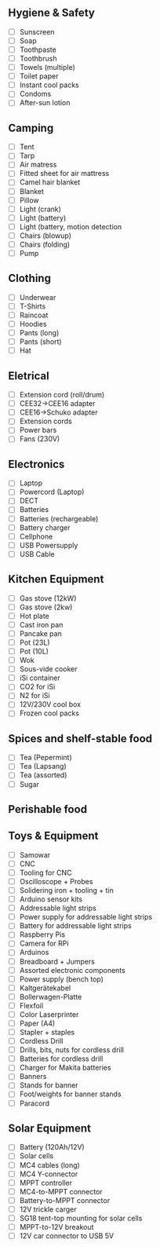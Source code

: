 ## Hygiene & Safety
- [ ] Sunscreen
- [ ] Soap
- [ ] Toothpaste
- [ ] Toothbrush
- [ ] Towels (multiple)
- [ ] Toilet paper
- [ ] Instant cool packs
- [ ] Condoms
- [ ] After-sun lotion

## Camping
- [ ] Tent
- [ ] Tarp
- [ ] Air matress
- [ ] Fitted sheet for air mattress
- [ ] Camel hair blanket
- [ ] Blanket
- [ ] Pillow
- [ ] Light (crank)
- [ ] Light (battery)
- [ ] Light (battery, motion detection
- [ ] Chairs (blowup)
- [ ] Chairs (folding)
- [ ] Pump

## Clothing
- [ ] Underwear
- [ ] T-Shirts
- [ ] Raincoat
- [ ] Hoodies
- [ ] Pants (long)
- [ ] Pants (short)
- [ ] Hat

## Eletrical
- [ ] Extension cord (roll/drum)
- [ ] CEE32->CEE16 adapter
- [ ] CEE16->Schuko adapter
- [ ] Extension cords
- [ ] Power bars
- [ ] Fans (230V)

## Electronics
- [ ] Laptop
- [ ] Powercord (Laptop)
- [ ] DECT
- [ ] Batteries
- [ ] Batteries (rechargeable)
- [ ] Battery charger
- [ ] Cellphone
- [ ] USB Powersupply
- [ ] USB Cable

## Kitchen Equipment
- [ ] Gas stove (12kW)
- [ ] Gas stove (2kw)
- [ ] Hot plate
- [ ] Cast iron pan
- [ ] Pancake pan
- [ ] Pot (23L)
- [ ] Pot (10L)
- [ ] Wok
- [ ] Sous-vide cooker
- [ ] iSi container
- [ ] CO2 for iSi
- [ ] N2 for iSi
- [ ] 12V/230V cool box
- [ ] Frozen cool packs

## Spices and shelf-stable food
- [ ] Tea (Pepermint)
- [ ] Tea (Lapsang)
- [ ] Tea (assorted)
- [ ] Sugar

## Perishable food

## Toys & Equipment
- [ ] Samowar
- [ ] CNC
- [ ] Tooling for CNC
- [ ] Oscilloscope + Probes
- [ ] Solidering iron + tooling + tin
- [ ] Arduino sensor kits
- [ ] Addressable light strips
- [ ] Power supply for addressable light strips
- [ ] Battery for addressable light strips
- [ ] Raspberry Pis
- [ ] Camera for RPi
- [ ] Arduinos
- [ ] Breadboard + Jumpers
- [ ] Assorted electronic components
- [ ] Power supply (bench top)
- [ ] Kaltgerätekabel
- [ ] Bollerwagen-Platte
- [ ] Flexfoil
- [ ] Color Laserprinter
- [ ] Paper (A4)
- [ ] Stapler + staples
- [ ] Cordless Drill
- [ ] Drills, bits, nuts for cordless drill
- [ ] Batteries for cordless drill
- [ ] Charger for Makita batteries
- [ ] Banners
- [ ] Stands for banner
- [ ] Foot/weights for banner stands
- [ ] Paracord

## Solar Equipment
- [ ] Battery (120Ah/12V)
- [ ] Solar cells
- [ ] MC4 cables (long)
- [ ] MC4 Y-connector
- [ ] MPPT controller
- [ ] MC4-to-MPPT connector
- [ ] Battery-to-MPPT connector
- [ ] 12V trickle carger
- [ ] SG18 tent-top mounting for solar cells
- [ ] MPPT-to-12V breakout
- [ ] 12V car connector to USB 5V
